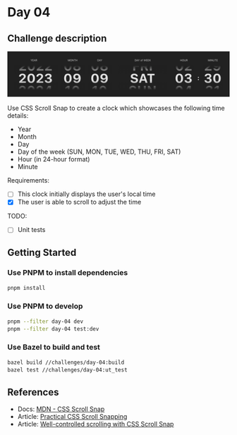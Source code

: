 # Day 04

## Challenge description

![clock](./docs/snapshot.png)

Use CSS Scroll Snap to create a clock which showcases the following time details:

- Year
- Month 
- Day 
- Day of the week (SUN, MON, TUE, WED, THU, FRI, SAT)
- Hour (in 24-hour format)
- Minute

Requirements:

- [ ] This clock initially displays the user's local time
- [x] The user is able to scroll to adjust the time

TODO:

- [ ] Unit tests

## Getting Started

### Use PNPM to install dependencies

```bash
pnpm install
```

### Use PNPM to develop

```bash
pnpm --filter day-04 dev
pnpm --filter day-04 test:dev
```

### Use Bazel to build and test

```bash
bazel build //challenges/day-04:build
bazel test //challenges/day-04:ut_test
```

## References

- Docs: [MDN - CSS Scroll Snap](https://developer.mozilla.org/en-US/docs/Web/CSS/CSS_scroll_snap)
- Article: [Practical CSS Scroll Snapping](https://css-tricks.com/practical-css-scroll-snapping/)
- Article: [Well-controlled scrolling with CSS Scroll Snap](https://web.dev/css-scroll-snap/)
